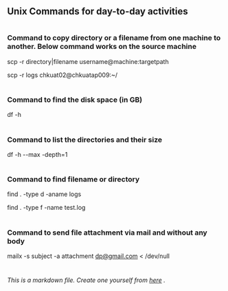 
# <h2> Unix Commands for day-to-day activities #


# <h3> Command to copy directory or a filename from one machine to another. Below command works on the source machine

scp -r directory|filename username@machine:targetpath

scp -r logs chkuat02@chkuatap009:~/





# <h3> Command to find the disk space (in GB)

df -h




# <h3> Command to list the directories and their size

df -h --max -depth=1



# <h3> Command to find filename or directory

find . -type d -aname logs

find . -type f -name test.log



# <h3> Command to send file attachment via mail and without any body

mailx -s subject -a attachment dp@gmail.com < /dev/null





# <h6> *This is a markdown file. Create one yourself from [here](https://guides.github.com/features/mastering-markdown/) .*
